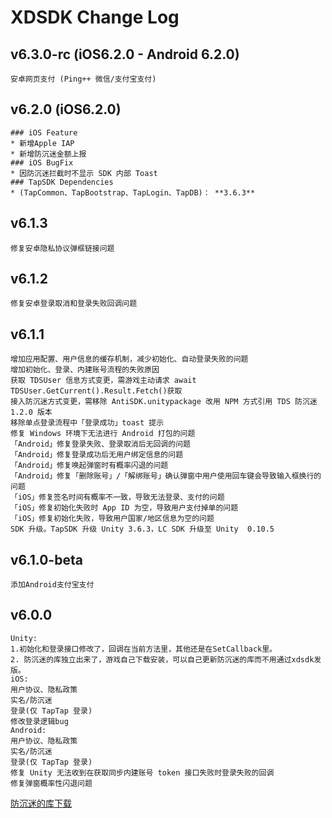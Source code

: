 # XDSDK Change Log
## v6.3.0-rc (iOS6.2.0 - Android 6.2.0)
```
安卓网页支付 (Ping++ 微信/支付宝支付)
```

## v6.2.0 (iOS6.2.0) 
```
### iOS Feature
* 新增Apple IAP
* 新增防沉迷金额上报
### iOS BugFix
* 因防沉迷拦截时不显示 SDK 内部 Toast
### TapSDK Dependencies
* (TapCommon、TapBootstrap、TapLogin、TapDB)： **3.6.3**
```

## v6.1.3
```
修复安卓隐私协议弹框链接问题
```

## v6.1.2
```
修复安卓登录取消和登录失败回调问题
```

## v6.1.1
```
增加应用配置、用户信息的缓存机制，减少初始化、自动登录失败的问题
增加初始化、登录、内建账号流程的失败原因
获取 TDSUser 信息方式变更，需游戏主动请求 await TDSUser.GetCurrent().Result.Fetch()获取
接入防沉迷方式变更，需移除 AntiSDK.unitypackage 改用 NPM 方式引用 TDS 防沉迷 1.2.0 版本
移除单点登录流程中「登录成功」toast 提示
修复 Windows 环境下无法进行 Android 打包的问题
「Android」修复登录失败、登录取消后无回调的问题
「Android」修复登录成功后无用户绑定信息的问题
「Android」修复唤起弹窗时有概率闪退的问题
「Android」修复「删除账号」/「解绑账号」确认弹窗中用户使用回车键会导致输入框换行的问题
「iOS」修复签名时间有概率不一致，导致无法登录、支付的问题
「iOS」修复初始化失败时 App ID 为空，导致用户支付掉单的问题
「iOS」修复初始化失败，导致用户国家/地区信息为空的问题
SDK 升级。TapSDK 升级 Unity 3.6.3，LC SDK 升级至 Unity  0.10.5
```
## v6.1.0-beta
```
添加Android支付宝支付
```
## v6.0.0 
```
Unity:
1.初始化和登录接口修改了，回调在当前方法里，其他还是在SetCallback里。
2. 防沉迷的库独立出来了，游戏自己下载安装，可以自己更新防沉迷的库而不用通过xdsdk发版。
iOS:
用户协议、隐私政策
实名/防沉迷
登录(仅 TapTap 登录)
修改登录逻辑bug
Android:
用户协议、隐私政策
实名/防沉迷
登录(仅 TapTap 登录)
修复 Unity 无法收到在获取同步内建账号 token 接口失败时登录失败的回调
修复弹窗概率性闪退问题
```
[防沉迷的库下载](https://github.com/xd-platform/xd_sdk_resource/blob/master/Unity_CN/AntiSDK.unitypackage)
